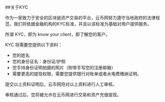 ##关于KYC

作为一家致力于安全的区块链资产交易的平台，云币网努力遵守当地政府的法律规范，我们将依据金融机构的KYC标准，并且以该标准为基础对用户提供服务。

所谓 KYC，即为 know your client，即了解您的客户。

KYC 将需要您提供以下资料：

*   您的姓名
*   您的身份证名：身份证/护照
*   您手持身份证明拍摄的照片（附带手写您的注册邮箱）
*   需要更高的提现权限，需要您提供银行对账单或者水电费缴纳证明。

提交以上资料证明后，云币网将对以上资料进行人工审核。

审核通过后，您将被允许在云币网进行交易和资产充值提现。
